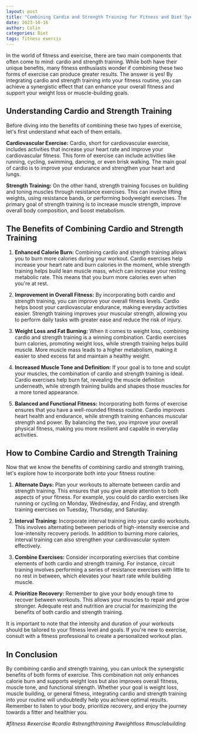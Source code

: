 ```yaml
---
layout: post
title: "Combining Cardio and Strength Training for Fitness and Diet Synergy"
date: 2023-10-16
author: Colin
categories: Diet
tags: fitness exercis
---
```


In the world of fitness and exercise, there are two main components that often come to mind: cardio and strength training. While both have their unique benefits, many fitness enthusiasts wonder if combining these two forms of exercise can produce greater results. The answer is yes! By integrating cardio and strength training into your fitness routine, you can achieve a synergistic effect that can enhance your overall fitness and support your weight loss or muscle-building goals.

## Understanding Cardio and Strength Training

Before diving into the benefits of combining these two types of exercise, let's first understand what each of them entails.

**Cardiovascular Exercise:** Cardio, short for cardiovascular exercise, includes activities that increase your heart rate and improve your cardiovascular fitness. This form of exercise can include activities like running, cycling, swimming, dancing, or even brisk walking. The main goal of cardio is to improve your endurance and strengthen your heart and lungs.

**Strength Training:** On the other hand, strength training focuses on building and toning muscles through resistance exercises. This can involve lifting weights, using resistance bands, or performing bodyweight exercises. The primary goal of strength training is to increase muscle strength, improve overall body composition, and boost metabolism.

## The Benefits of Combining Cardio and Strength Training

1. **Enhanced Calorie Burn:** Combining cardio and strength training allows you to burn more calories during your workout. Cardio exercises help increase your heart rate and burn calories in the moment, while strength training helps build lean muscle mass, which can increase your resting metabolic rate. This means that you burn more calories even when you're at rest.

2. **Improvement in Overall Fitness:** By incorporating both cardio and strength training, you can improve your overall fitness levels. Cardio helps boost your cardiovascular endurance, making everyday activities easier. Strength training improves your muscular strength, allowing you to perform daily tasks with greater ease and reduce the risk of injury.

3. **Weight Loss and Fat Burning:** When it comes to weight loss, combining cardio and strength training is a winning combination. Cardio exercises burn calories, promoting weight loss, while strength training helps build muscle. More muscle mass leads to a higher metabolism, making it easier to shed excess fat and maintain a healthy weight.

4. **Increased Muscle Tone and Definition:** If your goal is to tone and sculpt your muscles, the combination of cardio and strength training is ideal. Cardio exercises help burn fat, revealing the muscle definition underneath, while strength training builds and shapes those muscles for a more toned appearance.

5. **Balanced and Functional Fitness:** Incorporating both forms of exercise ensures that you have a well-rounded fitness routine. Cardio improves heart health and endurance, while strength training enhances muscular strength and power. By balancing the two, you improve your overall physical fitness, making you more resilient and capable in everyday activities.

## How to Combine Cardio and Strength Training

Now that we know the benefits of combining cardio and strength training, let's explore how to incorporate both into your fitness routine:

1. **Alternate Days:** Plan your workouts to alternate between cardio and strength training. This ensures that you give ample attention to both aspects of your fitness. For example, you could do cardio exercises like running or cycling on Monday, Wednesday, and Friday, and strength training exercises on Tuesday, Thursday, and Saturday.

2. **Interval Training:** Incorporate interval training into your cardio workouts. This involves alternating between periods of high-intensity exercise and low-intensity recovery periods. In addition to burning more calories, interval training can also strengthen your cardiovascular system effectively.

3. **Combine Exercises:** Consider incorporating exercises that combine elements of both cardio and strength training. For instance, circuit training involves performing a series of resistance exercises with little to no rest in between, which elevates your heart rate while building muscle.

4. **Prioritize Recovery:** Remember to give your body enough time to recover between workouts. This allows your muscles to repair and grow stronger. Adequate rest and nutrition are crucial for maximizing the benefits of both cardio and strength training.

It is important to note that the intensity and duration of your workouts should be tailored to your fitness level and goals. If you're new to exercise, consult with a fitness professional to create a personalized workout plan.

## In Conclusion

By combining cardio and strength training, you can unlock the synergistic benefits of both forms of exercise. This combination not only enhances calorie burn and supports weight loss but also improves overall fitness, muscle tone, and functional strength. Whether your goal is weight loss, muscle building, or general fitness, integrating cardio and strength training into your routine will undoubtedly help you achieve optimal results. Remember to listen to your body, prioritize recovery, and enjoy the journey towards a fitter and healthier you.

*#fitness #exercise #cardio #strengthtraining #weightloss #musclebuilding*